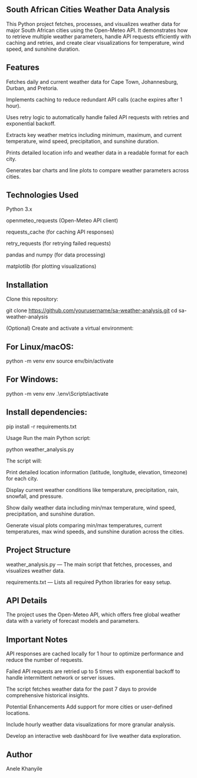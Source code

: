 ## South African Cities Weather Data Analysis
This Python project fetches, processes, and visualizes weather data for major South African cities using the Open-Meteo API. It demonstrates how to retrieve multiple weather parameters, handle API requests efficiently with caching and retries, and create clear visualizations for temperature, wind speed, and sunshine duration.

## Features
Fetches daily and current weather data for Cape Town, Johannesburg, Durban, and Pretoria.

Implements caching to reduce redundant API calls (cache expires after 1 hour).

Uses retry logic to automatically handle failed API requests with retries and exponential backoff.

Extracts key weather metrics including minimum, maximum, and current temperature, wind speed, precipitation, and sunshine duration.

Prints detailed location info and weather data in a readable format for each city.

Generates bar charts and line plots to compare weather parameters across cities.

## Technologies Used
Python 3.x

openmeteo_requests (Open-Meteo API client)

requests_cache (for caching API responses)

retry_requests (for retrying failed requests)

pandas and numpy (for data processing)

matplotlib (for plotting visualizations)

## Installation
Clone this repository:

git clone https://github.com/yourusername/sa-weather-analysis.git
cd sa-weather-analysis

(Optional) Create and activate a virtual environment:

## For Linux/macOS:
python -m venv env
source env/bin/activate

## For Windows:
python -m venv env
.\env\Scripts\activate

## Install dependencies:

pip install -r requirements.txt

Usage
Run the main Python script:

python weather_analysis.py

The script will:

Print detailed location information (latitude, longitude, elevation, timezone) for each city.

Display current weather conditions like temperature, precipitation, rain, snowfall, and pressure.

Show daily weather data including min/max temperature, wind speed, precipitation, and sunshine duration.

Generate visual plots comparing min/max temperatures, current temperatures, max wind speeds, and sunshine duration across the cities.

## Project Structure
weather_analysis.py — The main script that fetches, processes, and visualizes weather data.

requirements.txt — Lists all required Python libraries for easy setup.

## API Details
The project uses the Open-Meteo API, which offers free global weather data with a variety of forecast models and parameters.

## Important Notes
API responses are cached locally for 1 hour to optimize performance and reduce the number of requests.

Failed API requests are retried up to 5 times with exponential backoff to handle intermittent network or server issues.

The script fetches weather data for the past 7 days to provide comprehensive historical insights.

Potential Enhancements
Add support for more cities or user-defined locations.

Include hourly weather data visualizations for more granular analysis.

Develop an interactive web dashboard for live weather data exploration.

## Author
Anele Khanyile
